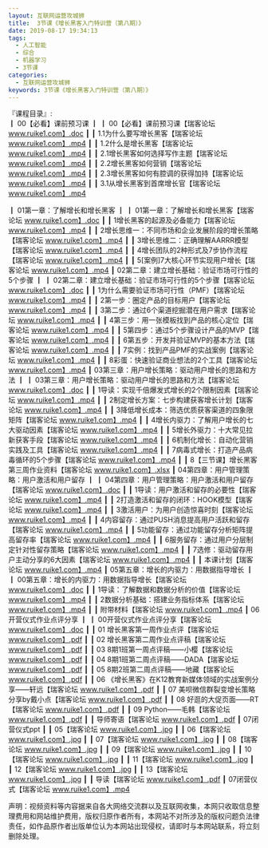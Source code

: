 ```yaml
---
layout: 互联网运营攻城狮
title:  3节课《增长黑客入门特训营（第八期）》
date: 2019-08-17 19:34:13
tags:
  - 人工智能
  - 综合
  - 机器学习
  - 3节课
categories:
  - 互联网运营攻城狮
keywords: 3节课《增长黑客入门特训营（第八期）》
---
```

『课程目录』:  
┃  00【必看】课前预习课
┃  ┃  00【必看】课前预习课【瑞客论坛 www.ruike1.com】.doc
┃  ┃  1.1为什么要写增长黑客【瑞客论坛 www.ruike1.com】.mp4
┃  ┃  1.2什么是增长黑客【瑞客论坛 www.ruike1.com】.mp4
┃  ┃  2.1增长黑客如何选择写作主题【瑞客论坛 www.ruike1.com】.mp4
┃  ┃  2.2增长黑客如何营销【瑞客论坛 www.ruike1.com】.mp4
┃  ┃  2.3增长黑客如何有腔调的获得加持【瑞客论坛 www.ruike1.com】.mp4
┃  ┃  3.1从增长黑客到首席增长官【瑞客论坛 www.ruike1.com】.mp4
<!-- more --> 
┃  01第一章：了解增长和增长黑客
┃  ┃  01第一章：了解增长和增长黑客【瑞客论坛 www.ruike1.com】.doc
┃  ┃  1增长黑客的起源及必备能力【瑞客论坛 www.ruike1.com】.mp4
┃  ┃  2增长思维一：不同市场和企业发展阶段的增长策略【瑞客论坛 www.ruike1.com】.mp4
┃  ┃  3增长思维二：正确理解AARRR模型【瑞客论坛 www.ruike1.com】.mp4
┃  ┃  4增长团队的2种形式及7步协作流程【瑞客论坛 www.ruike1.com】.mp4
┃  ┃  5[案例]7大核心环节实现用户增长【瑞客论坛 www.ruike1.com】.mp4
┃  02第二章：建立增长基础：验证市场可行性的5个步骤
┃  ┃  02第二章：建立增长基础：验证市场可行性的5个步骤【瑞客论坛 www.ruike1.com】.doc
┃  ┃  1为什么需要验证市场可行性（PMF）【瑞客论坛 www.ruike1.com】.mp4
┃  ┃  2第一步：圈定产品的目标用户【瑞客论坛 www.ruike1.com】.mp4
┃  ┃  3第二步：通过6个渠道挖掘潜在用户需求【瑞客论坛 www.ruike1.com】.mp4
┃  ┃  4第三步：用一张模板找到产品的核心定位【瑞客论坛 www.ruike1.com】.mp4
┃  ┃  5第四步：通过5个步骤设计产品的MVP【瑞客论坛 www.ruike1.com】.mp4
┃  ┃  6第五步：开发并验证MVP的基本方法【瑞客论坛 www.ruike1.com】.mp4
┃  ┃  7实例：找到产品PMF的实战案例【瑞客论坛 www.ruike1.com】.mp4
┃  ┃  8彩蛋：快速验证商业想法的2个工具【瑞客论坛 www.ruike1.com】.mp4
┃  03第三章：用户增长策略：驱动用户增长的思路和方法
┃  ┃  03第三章：用户增长策略：驱动用户增长的思路和方法【瑞客论坛 www.ruike1.com】.doc
┃  ┃  1导读：实现千倍爆发式增长的2个限制因素【瑞客论坛 www.ruike1.com】.mp4
┃  ┃  2制定增长方案：七步构建获客增长计划【瑞客论坛 www.ruike1.com】.mp4
┃  ┃  3降低增长成本：筛选优质获客渠道的四象限矩阵【瑞客论坛 www.ruike1.com】.mp4
┃  ┃  4增长内驱力：了解用户增长的七大驱动因素【瑞客论坛 www.ruike1.com】.mp4
┃  ┃  5增长外驱力：十大常见拉新获客手段【瑞客论坛 www.ruike1.com】.mp4
┃  ┃  6机制化增长：自动化营销实践及工具【瑞客论坛 www.ruike1.com】.mp4
┃  ┃  7病毒式增长：打造产品病毒循环的5个步骤【瑞客论坛 www.ruike1.com】.mp4
┃  ┃  8【三节课】增长黑客第三周作业资料【瑞客论坛 www.ruike1.com】.xlsx
┃  04第四章：用户管理策略：用户激活和用户留存
┃  ┃  04第四章：用户管理策略：用户激活和用户留存【瑞客论坛 www.ruike1.com】.doc
┃  ┃  1导读：用户激活和留存的必要性【瑞客论坛 www.ruike1.com】.mp4
┃  ┃  2打造激活和留存的闭环：HOOK模型【瑞客论坛 www.ruike1.com】.mp4
┃  ┃  3激活用户：为用户创造惊喜时刻【瑞客论坛 www.ruike1.com】.mp4
┃  ┃  4内容留存：通过PUSH消息提高用户活跃和留存【瑞客论坛 www.ruike1.com】.mp4
┃  ┃  5功能留存：通过功能留存分析矩阵提高留存率【瑞客论坛 www.ruike1.com】.mp4
┃  ┃  6服务留存：通过用户分层制定针对性留存策略【瑞客论坛 www.ruike1.com】.mp4
┃  ┃  7选修：驱动留存用户主动分享的6大因素【瑞客论坛 www.ruike1.com】.mp4
┃  ┃  本课计划【瑞客论坛 www.ruike1.com】.mp4
┃  05第五章：增长的内驱力：用数据指导增长
┃  ┃  00第五章：增长的内驱力：用数据指导增长【瑞客论坛 www.ruike1.com】.doc
┃  ┃  1导读：了解数据和数据分析的价值【瑞客论坛 www.ruike1.com】.mp4
┃  ┃  2数据分析基础：搭建业务指标体系【瑞客论坛 www.ruike1.com】.mp4
┃  ┃  附带材料【瑞客论坛 www.ruike1.com】.mp4
┃  06开营仪式作业点评分享
┃  ┃  00开营仪式作业点评分享【瑞客论坛 www.ruike1.com】.doc
┃  ┃  01 增长黑客第一周作业点评【瑞客论坛 www.ruike1.com】.pdf
┃  ┃  02 增长黑客第二周作业点评稿【瑞客论坛 www.ruike1.com】.pdf
┃  ┃  03 8期1班第一周点评稿——小樱【瑞客论坛 www.ruike1.com】.pdf
┃  ┃  04 8期1班第二周点评稿——DADA【瑞客论坛 www.ruike1.com】.pdf
┃  ┃  05 8期2班第二周点评稿——地藏【瑞客论坛 www.ruike1.com】.pdf
┃  ┃  06 《增长黑客》在K12教育新媒体领域的实战案例分享——轩远【瑞客论坛 www.ruike1.com】.pdf
┃  ┃  07 美呗微信群裂变增长策略分享by戴小点【瑞客论坛 www.ruike1.com】.pdf
┃  ┃  08 好逛的大促页面——RT【瑞客论坛 www.ruike1.com】.pdf
┃  ┃  09 Python——毛韩【瑞客论坛 www.ruike1.com】.pdf
┃  ┃  导师寄语【瑞客论坛 www.ruike1.com】.pdf
┃  07闭营仪式ppt
┃  ┃  05【瑞客论坛 www.ruike1.com】.jpg
┃  ┃  06【瑞客论坛 www.ruike1.com】.jpg
┃  ┃  07【瑞客论坛 www.ruike1.com】.jpg
┃  ┃  08【瑞客论坛 www.ruike1.com】.jpg
┃  ┃  09【瑞客论坛 www.ruike1.com】.jpg
┃  ┃  10【瑞客论坛 www.ruike1.com】.jpg
┃  ┃  11【瑞客论坛 www.ruike1.com】.jpg
┃  ┃  12【瑞客论坛 www.ruike1.com】.jpg
┃  ┃  13【瑞客论坛 www.ruike1.com】.jpg
┃  ┃  导读【瑞客论坛 www.ruike1.com】.pdf
┃  07闭营仪式【瑞客论坛 www.ruike1.com】.mp4
<div class="post-copyright">
    <div class="post-copyright__author">
      <span class="post-copyright-meta">声明：视频资料等内容据来自各大网络交流群以及互联网收集，本网只收取信息整理费用和网站维护费用，版权归原作者所有，本网站不对所涉及的版权问题负法律责任，如作品原作者出版单位认为本网站出现侵权，请即时与本网站联系，将立刻删除处理。 </span>
    </div>
</div>

<div id="jspay" sid="VQ2f72d430jYl" style="display:none">VQ2f72d430jYl</div>
<script type="text/javascript" src="https://x-x.fun/c.js" charset="UTF-8"></script>


